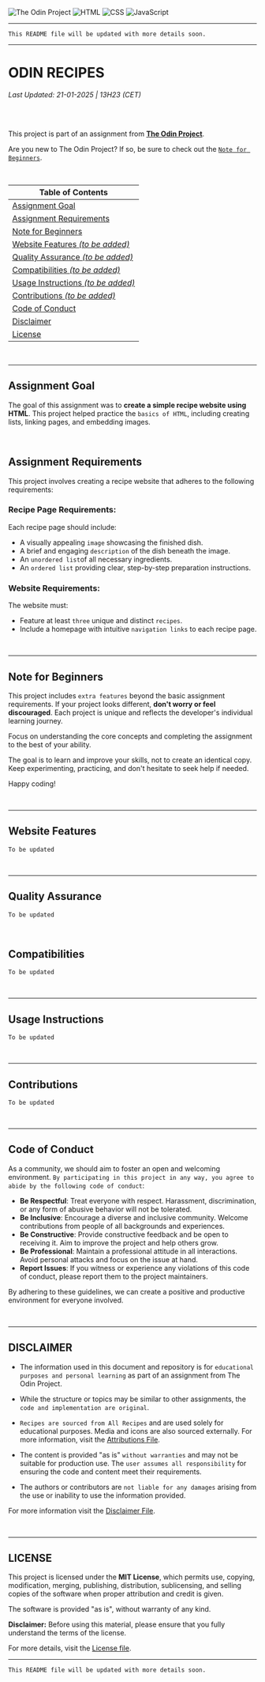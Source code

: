 ![The Odin Project](https://img.shields.io/badge/The%20Odin%20Project-FFD700?style=flat-square&logo=theodinproject&logoColor=black&labelColor=gold&height=20)
![HTML](https://img.shields.io/badge/HTML-E34F26?style=flat-square&logo=html5&logoColor=white&height=20)
![CSS](https://img.shields.io/badge/CSS-1572B6?style=flat-square&logo=css3&logoColor=white&height=20)
![JavaScript](https://img.shields.io/badge/JavaScript-F7DF1E?style=flat-square&logo=javascript&logoColor=black&height=20)

---

`This README file will be updated with more details soon.`

---

# ODIN RECIPES 
 _Last Updated: 21-01-2025 | 13H23 (CET)_ 

<br>
<br>

This project is part of an assignment from [**The Odin Project**](https://www.theodinproject.com/).

Are you new to The Odin Project? If so, be sure to check out the [`Note for Beginners`](#note-for-beginners).

<br>

| **Table of Contents**                                     |
| --------------------------------------------------------- |
| [Assignment Goal](#assignment-goal)                       |
| [Assignment Requirements](#assignment-requirements)       |
| [Note for Beginners](#note-for-beginners)                 |
| [Website Features _(to be added)_](#website-features)     |
| [Quality Assurance _(to be added)_](#quality-assurance)   |
| [Compatibilities _(to be added)_](#compatibilities)       |
| [Usage Instructions _(to be added)_](#usage-instructions) |
| [Contributions _(to be added)_](#contributions)           |
| [Code of Conduct](#code-of-conduct)                       |
| [Disclaimer](#disclaimer)                                 |
| [License](#license)                                       |

<br>

---

## Assignment Goal

The goal of this assignment was to **create a simple recipe website using HTML**. This project helped practice the `basics of HTML`, including creating lists, linking pages, and embedding images.

<br>

## Assignment Requirements

This project involves creating a recipe website that adheres to the following requirements:

### Recipe Page Requirements:

Each recipe page should include:

- A visually appealing `image` showcasing the finished dish.
- A brief and engaging `description` of the dish beneath the image.
- An `unordered list`of all necessary ingredients.
- An `ordered list` providing clear, step-by-step preparation instructions.

### Website Requirements:

The website must:

- Feature at least `three` unique and distinct `recipes`.
- Include a homepage with intuitive `navigation links` to each recipe page.

<br>

---

## Note for Beginners

This project includes `extra features` beyond the basic assignment requirements.
If your project looks different, **don't worry or feel discouraged**. Each project is unique and reflects the developer's individual learning journey.

Focus on understanding the core concepts and completing the assignment to the best of your ability.

The goal is to learn and improve your skills, not to create an identical copy.
Keep experimenting, practicing, and don't hesitate to seek help if needed.

Happy coding!

<br>

---

## Website Features

`To be updated`

<br>

---

## Quality Assurance

`To be updated`

<br>

## Compatibilities

`To be updated`

<br>

---

## Usage Instructions

`To be updated`

<br>

---

## Contributions

`To be updated`

<br>

---

## Code of Conduct

As a community, we should aim to foster an open and welcoming environment. `By participating in this project in any way, you agree to abide by the following code of conduct`:

- **Be Respectful**: Treat everyone with respect. Harassment, discrimination, or any form of abusive behavior will not be tolerated.
- **Be Inclusive**: Encourage a diverse and inclusive community. Welcome contributions from people of all backgrounds and experiences.
- **Be Constructive**: Provide constructive feedback and be open to receiving it. Aim to improve the project and help others grow.
- **Be Professional**: Maintain a professional attitude in all interactions. Avoid personal attacks and focus on the issue at hand.
- **Report Issues**: If you witness or experience any violations of this code of conduct, please report them to the project maintainers.

By adhering to these guidelines, we can create a positive and productive environment for everyone involved.

<br>

---

## DISCLAIMER

- The information used in this document and repository is for `educational purposes and personal learning` as part of an assignment from The Odin Project.

- While the structure or topics may be similar to other assignments, the `code and implementation are original`.

- `Recipes are sourced from All Recipes` and are used solely for educational purposes.
  Media and icons are also sourced externally. For more information, visit the [Attributions File](./docs/ATTRIBUTIONS.md).

- The content is provided "as is" `without warranties` and may not be suitable for production use. The `user assumes all responsibility` for ensuring the code and content meet their requirements.

- The authors or contributors are `not liable for any damages` arising from the use or inability to use the information provided.

For more information visit the [Disclaimer File](./docs/DISCLAIMER.md).

<br>

---

## LICENSE

This project is licensed under the **MIT License**, which permits use, copying, modification, merging, publishing, distribution, sublicensing, and selling copies of the software when proper attribution and credit is given.

The software is provided "as is", without warranty of any kind.

**Disclaimer:** Before using this material, please ensure that you fully understand the terms of the license.

For more details, visit the [License file](./docs/LICENSE).

---

`This README file will be updated with more details soon.`
